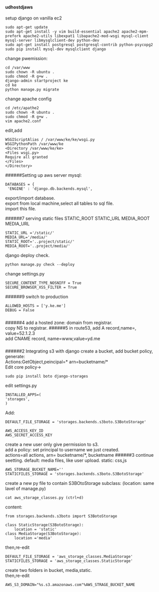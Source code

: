 #### udhostdjaws
setup django on vanilla ec2
```
sudo apt-get update
sudo apt-get install -y vim build-essential apache2 apache2-mpm-prefork apache2-utils libexpat1 libapache2-mod-wsgi mysql-client mysql-server libmysqlclient-dev python-dev
sudo apt-get install postgresql postgresql-contrib python-psycopg2 
sudo pip install mysql-dev mysqlclient django
```
change pwemission:
```
cd /var/www
sudo chown -R ubuntu .
sudo chmod -R g+w .
django-admin startproject ke
cd ke
python manage.py migrate
```
change apache config
```
cd /etc/apathe2
sudo chown -R ubuntu .
sudo chmod -R g+w .
vim apache2.conf
```
edit,add
```
WSGIScriptAlias / /var/www/ke/ke/wsgi.py
WSGIPythonPath /var/www/ke
<Directory /var/www/ke/ke>
<Files wsgi.py>
Require all granted
</Files>
</Directory>
```
######Setting up aws server
mysql:
```
DATABASES = {
 'ENGINE' : 'django.db.backends.mysql',
```

export/import database.  
export from local machine,select all tables to sql file.  
import this file.

######7 serving static files
STATIC_ROOT STATIC_URL MEDIA_ROOT MEDIA_URL
```
STATIC_URL ='/static/'
MEDIA_URL='/media/'
STATIC_ROOT='..project/static/'
MEDIA_ROOT='..project/media/'
```

django deploy check.
```
python manage.py check --deploy
```
change settings.py
```
SECURE_CONTENT_TYPE_NOSNIFF = True
SECURE_BROWSER_XSS_FILTER = True
```
######9 switch to production
```
ALLOWED_HOSTS = ['y.ke.me']
DEBUG = False
```
#####
######4
add a hosted zone: domain from registrar.  
copy NS to registrar.
######5
in route53, add A record,name=, value=52.1.2.3  
add CNAME record, name=www,value=yd.me
#####
######2 Integrating s3 with django
create a bucket, add bucket policy, generate:  
Actions:GetObject,peincipal=* arn=bucketname/*  
Edit core policy->  
```
sudo pip install boto django-storages
```
edit settings.py
```
INSTALLED_APPS=(
'storages',
)
```
Add:
```
DEFAULT_FILE_STORAGE = 'storages.backends.s3boto.S3BotoStorage'

AWS_ACCESS_KEY_ID
AWS_SECRET_ACCESS_KEY
```
create a new user only give permission to s3.  
add a policy: set principal to username we just created.  
actions=all actions, arn= bucketname/*, bucketname
######3
continue seetting. default: media files, like user upload. static: css,js
```
AWS_STORAGE_BUCKET_NAME=''
STATICFILES_STORAGE = 'storages.backends.s3boto.S3BotoStorage'
```
create a new py file to contain S3BOtoStorage subclass: (location: same lavel of manage.py)
```
cat aws_storage_classes.py (ctrl+d)
```
content:
```
from storages.backends.s3boto import S3BotoStorage

class StaticStorage(S3BotoStorage):
    location = 'static'
class MediaStorage(S3BotoStorage):
    location ='media'
```
then,re-edit
```
DEFAULT_FILE_STORAGE = 'aws_storage_classes.MediaStorage'
STATICFILES_STORAGE = 'aws_storage_classes.StaticStorage'
```
create two folders in bucket, media,static.  
then,re-edit
```
AWS_S3_DOMAIN="%s.s3.amazonaws.com"%AWS_STRAGE_BUCKET_NAME
